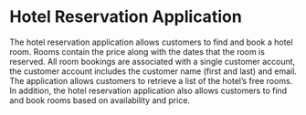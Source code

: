 # Hotel Reservation Application

The hotel reservation application allows customers to find and book a hotel room. Rooms contain the price along with 
the dates that the room is reserved. All room bookings are associated with a single customer account, 
the customer account includes the customer name (first and last) and email. The application allows 
customers to retrieve a list of the hotel’s free rooms. In addition, the hotel reservation application also allows
customers to find and book rooms based on availability and price.
